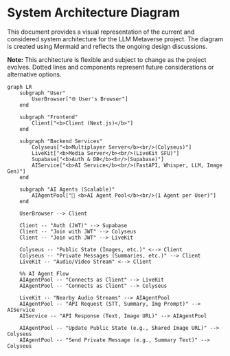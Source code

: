 # System Architecture Diagram

This document provides a visual representation of the current and considered system architecture for the LLM Metaverse project. The diagram is created using Mermaid and reflects the ongoing design discussions.

**Note:** This architecture is flexible and subject to change as the project evolves. Dotted lines and components represent future considerations or alternative options.

```mermaid
graph LR
    subgraph "User"
        UserBrowser["🌐 User's Browser"]
    end

    subgraph "Frontend"
        Client["<b>Client (Next.js)</b>"]
    end

    subgraph "Backend Services"
        Colyseus["<b>Multiplayer Server</b><br/>(Colyseus)"]
        LiveKit["<b>Media Server</b><br/>(LiveKit SFU)"]
        Supabase["<b>Auth & DB</b><br/>(Supabase)"]
        AIService["<b>AI Service</b><br/>(FastAPI, Whisper, LLM, Image Gen)"]
    end

    subgraph "AI Agents (Scalable)"
        AIAgentPool["🤖 <b>AI Agent Pool</b><br/>(1 Agent per User)"]
    end

    UserBrowser --> Client

    Client -- "Auth (JWT)" --> Supabase
    Client -- "Join with JWT" --> Colyseus
    Client -- "Join with JWT" --> LiveKit

    Colyseus -- "Public State (Images, etc.)" <--> Client
    Colyseus -- "Private Messages (Summaries, etc.)" --> Client
    LiveKit -- "Audio/Video Stream" <--> Client

    %% AI Agent Flow
    AIAgentPool -- "Connects as Client" --> LiveKit
    AIAgentPool -- "Connects as Client" --> Colyseus

    LiveKit -- "Nearby Audio Streams" --> AIAgentPool
    AIAgentPool -- "API Request (STT, Summary, Img Prompt)" --> AIService
    AIService -- "API Response (Text, Image URL)" --> AIAgentPool

    AIAgentPool -- "Update Public State (e.g., Shared Image URL)" --> Colyseus
    AIAgentPool -- "Send Private Message (e.g., Summary Text)" --> Colyseus
```

